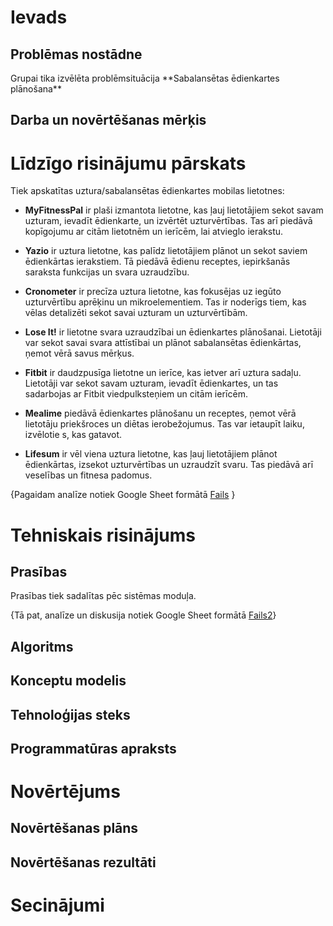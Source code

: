 <h1>Ievads</h1>
<h2>Problēmas nostādne</h2>
Grupai tika izvēlēta problēmsituācija **Sabalansētas ēdienkartes plānošana**
<h2>Darba un novērtēšanas mērķis</h2>
<h1>Līdzīgo risinājumu pārskats</h1>
Tiek apskatītas uztura/sabalansētas ēdienkartes mobilas lietotnes:

* **MyFitnessPal** ir plaši izmantota lietotne, kas ļauj lietotājiem sekot savam uzturam, ievadīt ēdienkarte, un izvērtēt uzturvērtības. Tas arī piedāvā kopīgojumu ar citām lietotnēm un ierīcēm, lai atvieglo ierakstu.
* **Yazio** ir uztura lietotne, kas palīdz lietotājiem plānot un sekot saviem ēdienkārtas ierakstiem. Tā piedāvā ēdienu receptes, iepirkšanās saraksta funkcijas un svara uzraudzību.

* **Cronometer** ir precīza uztura lietotne, kas fokusējas uz iegūto uzturvērtību aprēķinu un mikroelementiem. Tas ir noderīgs tiem, kas vēlas detalizēti sekot savai uzturam un uzturvērtībām.

* **Lose It!** ir lietotne svara uzraudzībai un ēdienkartes plānošanai. Lietotāji var sekot savai svara attīstībai un plānot sabalansētas ēdienkārtas, ņemot vērā savus mērķus.

* **Fitbit** ir daudzpusīga lietotne un ierīce, kas ietver arī uztura sadaļu. Lietotāji var sekot savam uzturam, ievadīt ēdienkartes, un tas sadarbojas ar Fitbit viedpulksteņiem un citām ierīcēm.

* **Mealime** piedāvā ēdienkartes plānošanu un receptes, ņemot vērā lietotāju priekšroces un diētas ierobežojumus. Tas var ietaupīt laiku, izvēlotie s, kas gatavot.

* **Lifesum** ir vēl viena uztura lietotne, kas ļauj lietotājiem plānot ēdienkārtas, izsekot uzturvērtības un uzraudzīt svaru. Tas piedāvā arī veselības un fitnesa padomus.

{Pagaidam analīze notiek Google Sheet formātā [Fails](https://docs.google.com/spreadsheets/d/14rYE1LaclAuS8wUd5PzBctVmKE4_QQRFag4diDyu6ms/edit?usp=sharing) }
<h1>Tehniskais risinājums</h1>
<h2>Prasības</h2>
Prasības tiek sadalītas pēc sistēmas moduļa.

{Tā pat, analīze un diskusija notiek Google Sheet formātā [Fails2](https://docs.google.com/spreadsheets/d/1QXOcWKI8lOxjqOabHhKIseSEPfXucFTdfRFKr-9_0Lw/edit?usp=sharing)}
<h2>Algoritms</h2>
<h2>Konceptu modelis</h2>
<h2>Tehnoloģijas steks</h2>
<h2>Programmatūras apraksts</h2>
<h1>Novērtējums</h1>
<h2>Novērtēšanas plāns</h2>
<h2>Novērtēšanas rezultāti</h2>
<h1>Secinājumi</h1>
